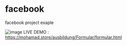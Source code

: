 # facebook
 facebook project exaple

![image](https://github.com/mohmadzor1234/facebook/assets/51223471/d26f1125-4c08-4eca-a4ed-864cb48471eb)
LIVE DEMO : https://mohamad.store/ausbildung/Formular/formular.html

